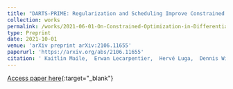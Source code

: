 ```yaml
---
title: "DARTS-PRIME: Regularization and Scheduling Improve Constrained Optimization in Differentiable NAS"
collection: works
permalink: /works/2021-06-01-On-Constrained-Optimization-in-Differentiable-Neural-Architecture-Search
type: Preprint
date: 2021-10-01
venue: 'arXiv preprint arXiv:2106.11655'
paperurl: 'https://arxiv.org/abs/2106.11655'
citation: ' Kaitlin Maile,  Erwan Lecarpentier,  Hervé Luga,  Dennis Wilson, &quot;DARTS-PRIME: Regularization and Scheduling Improve Constrained Optimization in Differentiable NAS.&quot; arXiv preprint arXiv:2106.11655, 2021.'
---
```

[Access paper here](https://arxiv.org/abs/2106.11655){:target="_blank"}
